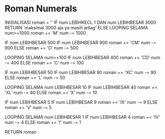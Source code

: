 # Roman Numerals
INISIALISASI roman = ''
IF num LEBIHKECL 1 DAN num LEBIHBESAR 3000
  RETURN 'maksimal 3000 aja ya masih jetlag'
ELSE
  LOOPING SELAMA num>=1000
    roman += 'M'
    num -= 1000

IF num LEBIHBESAR 500
  IF num LEBIHBESAR 900
    roman += 'CM'
    num -= 900
  ELSE
    roman += 'D'
    num -= 500

LOOPING SELAMA num>=100
  IF num LEBIHBESAR 400
    roman += 'CD'
    num -= 400
  ELSE
    roman += 'C'
    num -= 100

IF num LEBIHBESAR 50
  IF num LEBIHBESAR 90
    roman += 'XC'
    num -= 90
  ELSE
    roman += 'L'
    num -= 50

LOOPING SELAMA num LEBIHBESAR 10
  IF num LEBIHBESAR 40
    roman += 'XL'
    num -= 40
  ELSE
    roman += 'X'
    num -= 10

IF num LEBIHBESAR 5
  IF num LEBIHBESAR 9
    roman += 'IX'
    num -= 9
  ELSE
    roman += 'V'
    num -= 5

LOOPING SELAMA num LEBIHBESAR 1
  IF num LEBIHBESAR 4
    roman += 'IV'
    num -= 4
  ELSE
    roman += 'I'
    num -= 1

RETURN roman
